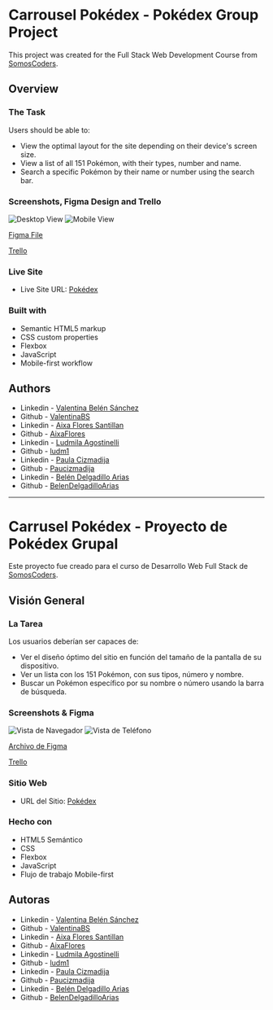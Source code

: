 # Carrousel Pokédex - Pokédex Group Project

This project was created for the Full Stack Web Development Course from [SomosCoders](https://somoscoders.org/es).

## Overview

### The Task

Users should be able to:

- View the optimal layout for the site depending on their device's screen size.
- View a list of all 151 Pokémon, with their types, number and name.
- Search a specific Pokémon by their name or number using the search bar.

### Screenshots, Figma Design and Trello

![Desktop View](assets/images/desktop-preview.png)
![Mobile View](assets/images/mobile-preview.png)

[Figma File](https://www.figma.com/file/QeHEanoBGyaiO4tKVrVEz6/Pok%C3%A9dex?type=design&node-id=0-1&mode=design&t=K13J3AYMb05mbuDF-0)

[Trello](https://trello.com/b/soCxGvwR/empujar-grupo-4)

### Live Site

- Live Site URL: [Pokédex](pokedex-ashy-theta.vercel.app)

### Built with

- Semantic HTML5 markup
- CSS custom properties
- Flexbox
- JavaScript
- Mobile-first workflow

## Authors

- Linkedin - [Valentina Belén Sánchez](https://www.linkedin.com/in/valentina-belen-sanchez/)
- Github - [ValentinaBS](https://github.com/ValentinaBS)
- Linkedin - [Aixa Flores Santillan](https://www.linkedin.com/in/aixa-flores-santillan/)
- Github - [AixaFlores](https://github.com/AixaFlores)
- Linkedin - [Ludmila Agostinelli](https://www.linkedin.com/in/ludmila-agostinelli-2a004a27b/)
- Github - [ludm1](https://github.com/ludm1)
- Linkedin - [Paula Cizmadija](https://www.linkedin.com/in/paulacizmadija/)
- Github - [Paucizmadija](https://github.com/Paucizmadija)
- Linkedin - [Belén Delgadillo Arias](https://www.linkedin.com/in/belen-delgadillo-arias-349043251)
- Github - [BelenDelgadilloArias](https://github.com/BelenDelgadilloArias)

---

# Carrusel Pokédex - Proyecto de Pokédex Grupal

Este proyecto fue creado para el curso de Desarrollo Web Full Stack de [SomosCoders](https://somoscoders.org/es).

## Visión General

### La Tarea

Los usuarios deberían ser capaces de:

- Ver el diseño óptimo del sitio en función del tamaño de la pantalla de su dispositivo.
- Ver un lista con los 151 Pokémon, con sus tipos, número y nombre.
- Buscar un Pokémon específico por su nombre o número usando la barra de búsqueda.

### Screenshots & Figma

![Vista de Navegador](assets/images/desktop-preview.png)
![Vista de Teléfono](assets/images/mobile-preview.png)

[Archivo de Figma](https://www.figma.com/file/QeHEanoBGyaiO4tKVrVEz6/Pok%C3%A9dex?type=design&node-id=0-1&mode=design&t=K13J3AYMb05mbuDF-0)

[Trello](https://trello.com/b/soCxGvwR/empujar-grupo-4)

### Sitio Web

- URL del Sitio: [Pokédex](pokedex-ashy-theta.vercel.app)

### Hecho con

- HTML5 Semántico
- CSS
- Flexbox
- JavaScript
- Flujo de trabajo Mobile-first

## Autoras

- Linkedin - [Valentina Belén Sánchez](https://www.linkedin.com/in/valentina-belen-sanchez/)
- Github - [ValentinaBS](https://github.com/ValentinaBS)
- Linkedin - [Aixa Flores Santillan](https://www.linkedin.com/in/aixa-flores-santillan/)
- Github - [AixaFlores](https://github.com/AixaFlores)
- Linkedin - [Ludmila Agostinelli](https://www.linkedin.com/in/ludmila-agostinelli-2a004a27b/)
- Github - [ludm1](https://github.com/ludm1)
- Linkedin - [Paula Cizmadija](https://www.linkedin.com/in/paulacizmadija/)
- Github - [Paucizmadija](https://github.com/Paucizmadija)
- Linkedin - [Belén Delgadillo Arias](https://www.linkedin.com/in/belen-delgadillo-arias-349043251)
- Github - [BelenDelgadilloArias](https://github.com/BelenDelgadilloArias)